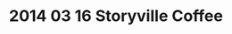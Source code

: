 ---
layout: blog
title: 2014 03 16 Storyville Coffee
category: blog
lat: 47.60443
lng: -122.33603
altitude: 52.53
image: https://s3-us-west-2.amazonaws.com/worldcup14/2014-03-16 14:18:57 PDT.jpg
observation: 20140316141857PDT
---